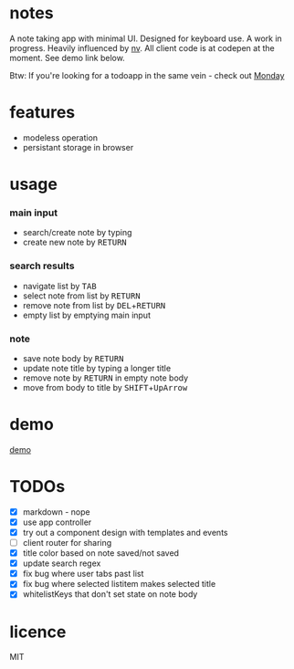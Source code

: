 # notes
A note taking app with minimal UI. Designed for keyboard use. A work in progress. Heavily influenced by [nv](http://notational.net/). All client code is at codepen at the moment. See demo link below.

Btw: If you're looking for a todoapp in the same vein - check out [Monday](https://github.com/karlpokus/monday)

# features
- modeless operation
- persistant storage in browser

# usage
### main input
- search/create note by typing
- create new note by <kbd>RETURN</kbd>

### search results
- navigate list by <kbd>TAB</kbd>
- select note from list by <kbd>RETURN</kbd>
- remove note from list by <kbd>DEL</kbd>+<kbd>RETURN</kbd>
- empty list by emptying main input

### note
- save note body by <kbd>RETURN</kbd>
- update note title by typing a longer title
- remove note by <kbd>RETURN</kbd> in empty note body
- move from body to title by <kbd>SHIFT</kbd>+<kbd>UpArrow</kbd>

# demo
[demo](http://s.codepen.io/KarlPokus/debug/KgQXaj)

# TODOs
- [x] markdown - nope
- [x] use app controller
- [x] try out a component design with templates and events
- [ ] client router for sharing
- [x] title color based on note saved/not saved
- [x] update search regex
- [x] fix bug where user tabs past list
- [x] fix bug where selected listitem makes selected title
- [x] whitelistKeys that don't set state on note body

# licence
MIT
